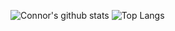 ![Connor's github stats](https://github-readme-stats.vercel.app/api?username=connorwalsh21&count_private=true)
![Top Langs](https://github-readme-stats.vercel.app/api/top-langs/?username=connorwalsh21&layout=compact&count_private=true&langs_count=8)
